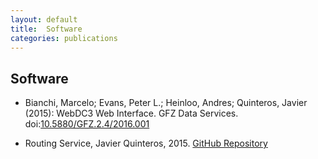 ```yaml
---
layout: default
title:  Software
categories: publications
---
```


Software
--------

* Bianchi, Marcelo; Evans, Peter L.; Heinloo, Andres; Quinteros, Javier (2015): WebDC3 Web Interface. GFZ Data Services.
doi:[10.5880/GFZ.2.4/2016.001][webdc3-doi]

* Routing Service, Javier Quinteros, 2015.
[GitHub Repository][routing-repo]

[webdc3-doi]:   http://dx.doi.org/10.5880/GFZ.2.4/2016.001
[routing-repo]: https://github.com/EIDA/routing.git
